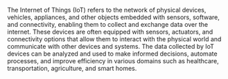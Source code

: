 The Internet of Things (IoT) refers to the network of physical devices, vehicles, appliances, and other objects embedded with sensors, software, and connectivity, enabling them to collect and exchange data over the internet. These devices are often equipped with sensors, actuators, and connectivity options that allow them to interact with the physical world and communicate with other devices and systems. The data collected by IoT devices can be analyzed and used to make informed decisions, automate processes, and improve efficiency in various domains such as healthcare, transportation, agriculture, and smart homes.